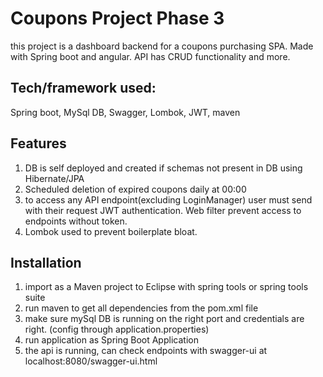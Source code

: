 # Coupons Project Phase 3
this project is a dashboard backend for a coupons purchasing SPA.
Made with Spring boot and angular. API has CRUD functionality and more.

## Tech/framework used:
Spring boot, MySql DB, Swagger, Lombok, JWT, maven

## Features
1. DB is self deployed and created if schemas not present in DB using Hibernate/JPA
3. Scheduled deletion of expired coupons daily at 00:00
4. to access any API endpoint(excluding LoginManager) user must send with their request JWT authentication. Web filter prevent access to endpoints without token.
5. Lombok used to prevent boilerplate bloat.

## Installation
1. import as a Maven project to Eclipse with spring tools or spring tools suite
2. run maven to get all dependencies from the pom.xml file
4. make sure mySql DB is running on the right port and credentials are right. (config through application.properties)
5. run application as Spring Boot Application
6. the api is running, can check endpoints with swagger-ui at localhost:8080/swagger-ui.html
